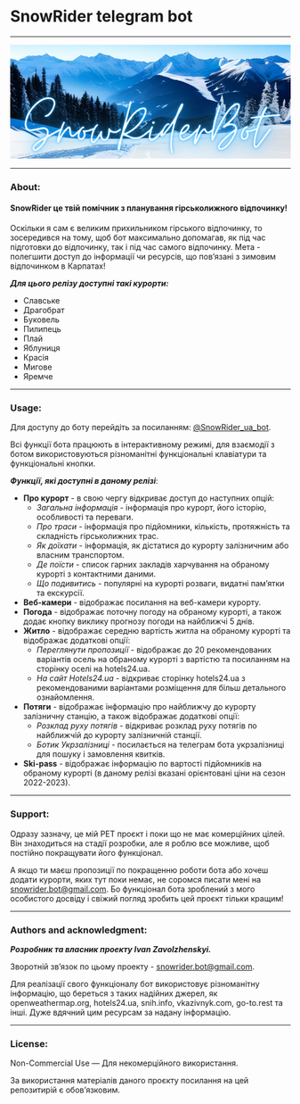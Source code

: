 # SnowRider telegram bot
___
![image](./data_and_metrics/welcome_photos/SnowRider_RM.png)
___
### About:
#### SnowRider це твій помічник з планування гірськолижного відпочинку!

Оскільки я сам є великим прихильником гірського відпочинку, то зосередився на тому, щоб бот максимально допомагав, як під час підготовки до відпочинку, так і під час самого відпочинку. Мета - полегшити доступ до інформації чи ресурсів, що повʼязані з зимовим відпочинком в Карпатах!

***Для цього релізу доступні такі курорти:***
* Славське
* Драгобрат
* Буковель
* Пилипець
* Плай
* Яблуниця
* Красія
* Мигове
* Яремче
___
### Usage:
Для доступу до боту перейдіть за посиланням: [@SnowRider_ua_bot](tg://resolve?domain=@SnowRider_ua_bot).

Всі функції бота працюють в інтерактивному режимі, для взаємодії з ботом використовуються різноманітні функціональні клавіатури та функціональні кнопки.

***Функції, які доступні в даному релізі***:
* **Про курорт** - в свою чергу відкриває доступ до наступних опцій:
  * *Загальна інформація* - інформація про курорт, його історію, особливості та переваги.
  * *Про траси* - інформація про підйомники, кількість, протяжність та складність гірськолижних трас.
  * *Як доїхати* - інформація, як дістатися до курорту залізничним або власним транспортом.
  * *Де поїсти* - список гарних закладів харчування на обраному курорті з контактними даними.
  * *Що подивитись* - популярні на курорті розваги, видатні памʼятки та екскурсії.
* **Веб-камери** - відображає посилання на веб-камери курорту.
* **Погода** - відображає поточну погоду на обраному курорті, а також додає кнопку виклику прогнозу погоди на найближчі 5 днів.
* **Житло** - відображає середню вартість житла на обраному курорті та відображає додаткові опції:
    * *Переглянути пропозиції* - відображає до 20 рекомендованих варіантів осель на обраному курорті з вартістю та посиланням на сторінку оселі на hotels24.ua.
    * *На сайт Hotels24.ua* - відкриває сторінку hotels24.ua з рекомендованими варіантами розміщення для більш детального ознайомлення.
* **Потяги** - відображає інформацію про найближчу до курорту залізничну станцію, а також відображає додаткові опції:
  * *Розклад руху потягів* - відкриває розклад руху потягів по найближчій до курорту залізничній станції.
  * *Ботик Укрзалізниці* - посилається на телеграм бота укрзалізниці для пошуку і замовлення квитків.
* **Ski-pass** - відображає інформацію по вартості підйомників на обраному курорті (в даному релізі вказані орієнтовані ціни на сезон 2022-2023).


___
### Support:
Одразу зазначу, це мій PET проєкт і поки що не має комерційних цілей. Він знаходиться на стадії розробки, але я роблю все можливе, щоб постійно покращувати його функціонал.

А якщо ти маєш пропозиції по покращенню роботи бота або хочеш додати курорти, яких тут поки немає, не соромся писати мені на snowrider.bot@gmail.com. Бо функціонал бота зроблений з мого особистого досвіду і свіжий погляд зробить цей проєкт тільки кращим!

___
### Authors and acknowledgment:
***Розробник та власник проекту Ivan Zavolzhenskyi.***

Зворотній звʼязок по цьому проекту - snowrider.bot@gmail.com.

Для реалізації свого функціоналу бот використовує різноманітну інформацію, що береться з таких надійних джерел, як openweathermap.org, hotels24.ua, snih.info, vkazivnyk.com, go-to.rest та інші. Дуже вдячний цим ресурсам за надану інформацію.
___
### License:
Non-Commercial Use — Для некомерційного використання.

За використання матеріалів даного проєкту посилання на цей репозитирій є обовʼязковим.